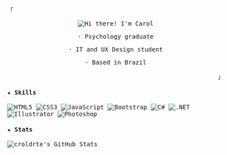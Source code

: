 <samp>

  <p align="left">「</p>
  <div align="center">
    <picture>
      <source media="(prefers-color-scheme: light)" srcset="https://readme-typing-svg.demolab.com?font=Consolas&weight=700&size=18&duration=1500&pause=500&color=1f2328&width=97&lines=Hi+there!;I'm+Carol">
      <source media="(prefers-color-scheme: dark)" srcset="https://readme-typing-svg.demolab.com?font=Consolas&weight=700&size=18&duration=1500&pause=500&color=f0f6fc&width=97&lines=Hi+there!;I'm+Carol">
      <img alt="Hi there! I'm Carol" src="https://readme-typing-svg.demolab.com?font=Consolas&weight=700&size=18&duration=1500&pause=500&color=1f2328&width=97&lines=Hi+there!;I'm+Carol">
    </picture>
    <p>· Psychology graduate</p>
    <p>· IT and UX Design student</p>
    <p>· Based in Brazil</p>
  </div>
  <p align="right">」</p>

  <h4>★ Skills</h4>

  ![HTML5](https://img.shields.io/badge/html5-black.svg?style=for-the-badge&logo=html5&logoColor=AF96F1) ![CSS3](https://img.shields.io/badge/css3-black.svg?style=for-the-badge&logo=css3&logoColor=AF96F1) ![JavaScript](https://img.shields.io/badge/javascript-black.svg?style=for-the-badge&logo=javascript&logoColor=AF96F1) ![Bootstrap](https://img.shields.io/badge/bootstrap-black.svg?style=for-the-badge&logo=bootstrap&logoColor=AF96F1) ![C#](https://img.shields.io/badge/c%23-black.svg?style=for-the-badge&logo=csharp&logoColor=AF96F1) ![.NET](https://img.shields.io/badge/.NET-black?style=for-the-badge&logo=.net&logoColor=AF96F1) ![Illustrator](https://img.shields.io/badge/illustrator-black.svg?style=for-the-badge&logo=adobe%20illustrator&logoColor=AF96F1) ![Photoshop](https://img.shields.io/badge/photoshop-black.svg?style=for-the-badge&logo=adobe%20photoshop&logoColor=AF96F1)

  <h4>★ Stats</h4>

  ![croldrte's GitHub Stats](https://pixel-profile.vercel.app/api/github-stats?username=croldrte&screen_effect=true&dithering=true&theme=fuji)

</samp>
